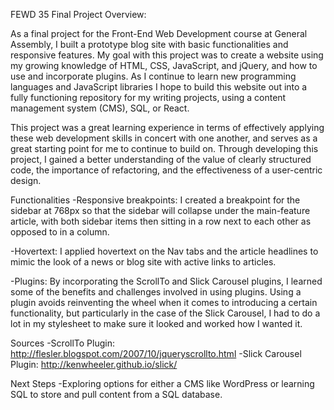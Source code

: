 FEWD 35 Final Project Overview:

As a final project for the Front-End Web Development course at General Assembly, I built a prototype blog site with basic functionalities and responsive features. My goal with this project was to create a website using my growing knowledge of HTML, CSS, JavaScript, and jQuery, and how to use and incorporate plugins. As I continue to learn new programming languages and JavaScript libraries I hope to build this website out into a fully functioning repository for my writing projects, using a content management system (CMS), SQL, or React. 

This project was a great learning experience in terms of effectively applying these web development skills in concert with one another, and serves as a great starting point for me to continue to build on. Through developing this project, I gained a better understanding of the value of clearly structured code, the importance of refactoring, and the effectiveness of a user-centric design.

Functionalities
-Responsive breakpoints: I created a breakpoint for the sidebar at 768px so that the sidebar will collapse under the main-feature article, with both sidebar items then sitting in a row next to each other as opposed to in a column.

-Hovertext: I applied hovertext on the Nav tabs and the article headlines to mimic the look of a news or blog site with active links to articles. 

-Plugins: By incorporating the ScrollTo and Slick Carousel plugins, I learned some of the benefits and challenges involved in using plugins. Using a plugin avoids reinventing the wheel when it comes to introducing a certain functionality, but particularly in the case of the Slick Carousel, I had to do a lot in my stylesheet to make sure it looked and worked how I wanted it.

Sources
-ScrollTo Plugin: http://flesler.blogspot.com/2007/10/jqueryscrollto.html
-Slick Carousel Plugin: http://kenwheeler.github.io/slick/

Next Steps
-Exploring options for either a CMS like WordPress or learning SQL to store and pull content from a SQL database.
